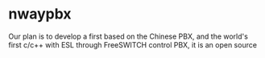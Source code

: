 # nwaypbx
Our plan is to develop a first based on the Chinese PBX, and the world's first c/c++ with ESL through FreeSWITCH control PBX, it is an open source
